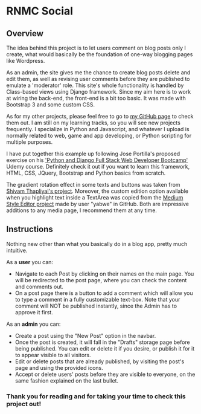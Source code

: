 RNMC Social
========================================

Overview
----------------------------------------

The idea behind this project is to let users comment on blog posts only I create, what would basically be the foundation of one-way blogging pages like Wordpress.

As an admin, the site gives me the chance to create blog posts delete and edit them, as well as revising user comments before they are published to emulate a 'moderator' role. This site's whole functionality is handled by Class-based views using Django framework. Since my aim here is to work at wiring the back-end, the front-end is a bit too basic. It was made with Bootstrap 3 and some custom CSS.

As for my other projects, please feel free to go to [my GitHub page](https://github.com/RenzoMurinaCadierno) to check them out. I am still on my learning tracks, so you will see new projects frequently. I specialize in Python and Javascript, and whatever I upload is normally related to web, game and app developing, or Python scripting for multiple purposes.

I have put together this example up following Jose Portilla's proposed exercise on his ['Python and Django Full Stack Web Developer Bootcamp'](https://www.udemy.com/course/python-and-django-full-stack-web-developer-bootcamp/) Udemy course. Definitely check it out if you want to learn this framework, HTML, CSS, JQuery, Bootstrap and Python basics from scratch.

The gradient rotation effect in some texts and buttons was taken from [Shivam Thapliyal's project](https://codepen.io/thapliyalshivam/details/dvgXVO). Moreover, the custom edition option available when you highlight text inside a TextArea was copied from the [Medium Style Editor project](href="https://github.com/yabwe/medium-editor) made by user "yabwe" in GitHub. Both are impressive additions to any media page, I recommend them at any time.

Instructions
------------------------------------------

Nothing new other than what you basically do in a blog app, pretty much intuitive.

As a **user** you can:

- Navigate to each Post by clicking on their names on the main page. You will be redirected to the post page, where you can check the content and comments out.
- On a post page there is a button to add a comment which will allow you to type a comment in a fully customizable text-box. Note that your comment will NOT be published instantly, since the Admin has to approve it first.

As an **admin** you can:

- Create a post using the "New Post" option in the navbar.
- Once the post is created, it will fall in the "Drafts" storage page before being published. You can edit or delete it if you desire, or publish it for it to appear visible to all visitors.
- Edit or delete posts that are already published, by visiting the post's page and using the provided icons.
- Accept or delete users' posts before they are visible to everyone, on the same fashion explained on the last bullet.

### Thank you for reading and for taking your time to check this project out!